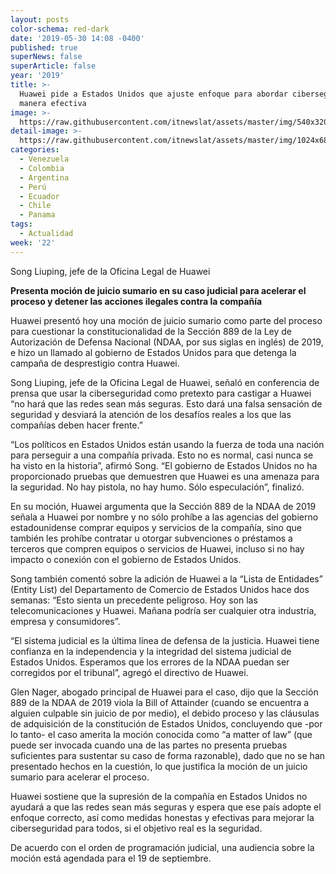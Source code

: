 ```yaml
---
layout: posts
color-schema: red-dark
date: '2019-05-30 14:08 -0400'
published: true
superNews: false
superArticle: false
year: '2019'
title: >-
  Huawei pide a Estados Unidos que ajuste enfoque para abordar ciberseguridad de
  manera efectiva
image: >-
  https://raw.githubusercontent.com/itnewslat/assets/master/img/540x320/Vocero-legal-Huawei-p.jpg
detail-image: >-
  https://raw.githubusercontent.com/itnewslat/assets/master/img/1024x680/Vocero-legal-Huawei-g.jpg
categories:
  - Venezuela
  - Colombia
  - Argentina
  - Perú
  - Ecuador
  - Chile
  - Panama
tags:
  - Actualidad
week: '22'
---
```

Song Liuping, jefe de la Oficina Legal de Huawei

**Presenta moción de juicio sumario en su caso judicial para acelerar el proceso y detener las acciones ilegales contra la compañía**

Huawei presentó hoy una moción de juicio sumario como parte del proceso para cuestionar la constitucionalidad de la Sección 889 de la Ley de Autorización de Defensa Nacional (NDAA, por sus siglas en inglés) de 2019, e hizo un llamado al gobierno de Estados Unidos para que detenga la campaña de desprestigio contra Huawei.

Song Liuping, jefe de la Oficina Legal de Huawei, señaló en conferencia de prensa que usar la ciberseguridad como pretexto para castigar a Huawei “no hará que las redes sean más seguras. Esto dará una falsa sensación de seguridad y desviará la atención de los desafíos reales a los que las compañías deben hacer frente.”

“Los políticos en Estados Unidos están usando la fuerza de toda una nación para perseguir a una compañía privada. Esto no es normal, casi nunca se ha visto en la historia”, afirmó Song. “El gobierno de Estados Unidos no ha proporcionado pruebas que demuestren que Huawei es una amenaza para la seguridad. No hay pistola, no hay humo. Sólo especulación”, finalizó. 

En su moción, Huawei argumenta que la Sección 889 de la NDAA de 2019 señala a Huawei por nombre y no sólo prohíbe a las agencias del gobierno estadounidense comprar equipos y servicios de la compañía, sino que también les prohíbe contratar u otorgar subvenciones o préstamos a terceros que compren equipos o servicios de Huawei, incluso si no hay impacto o conexión con el gobierno de Estados Unidos. 

Song también comentó sobre la adición de Huawei a la “Lista de Entidades” (Entity List) del Departamento de Comercio de Estados Unidos hace dos semanas: “Esto sienta un precedente peligroso. Hoy son las telecomunicaciones y Huawei. Mañana podría ser cualquier otra industria, empresa y consumidores”. 

“El sistema judicial es la última línea de defensa de la justicia. Huawei tiene confianza en la independencia y la integridad del sistema judicial de Estados Unidos. Esperamos que los errores de la NDAA puedan ser corregidos por el tribunal”, agregó el directivo de Huawei. 

Glen Nager, abogado principal de Huawei para el caso, dijo que la Sección 889 de la NDAA de 2019 viola la Bill of Attainder (cuando se encuentra a alguien culpable sin juicio de por medio), el debido proceso y las cláusulas de adquisición de la constitución de Estados Unidos, concluyendo que -por lo tanto- el caso amerita la moción conocida como “a matter of law” (que puede ser invocada cuando una de las partes no presenta pruebas suficientes para sustentar su caso de forma razonable), dado que no se han presentado hechos en la cuestión, lo que justifica la moción de un juicio sumario para acelerar el proceso. 

Huawei sostiene que la supresión de la compañía en Estados Unidos no ayudará a que las redes sean más seguras y espera que ese país adopte el enfoque correcto, así como medidas honestas y efectivas para mejorar la ciberseguridad para todos, si el objetivo real es la seguridad. 

De acuerdo con el orden de programación judicial, una audiencia sobre la moción está agendada para el 19 de septiembre. 